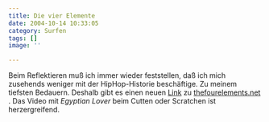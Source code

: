 ```yaml
---
title: Die vier Elemente
date: 2004-10-14 10:33:05
category: Surfen
tags: []
image: ''

---
```


Beim Reflektieren muß ich immer wieder feststellen, daß ich mich zusehends weniger mit der HipHop-Historie beschäftige. Zu meinem tiefsten Bedauern. Deshalb gibt es einen neuen [Link](/netzwerk) zu [thefourelements.net](http://www.thefourelements.net) . Das Video mit *Egyptian Lover* beim Cutten oder Scratchen ist herzergreifend.
